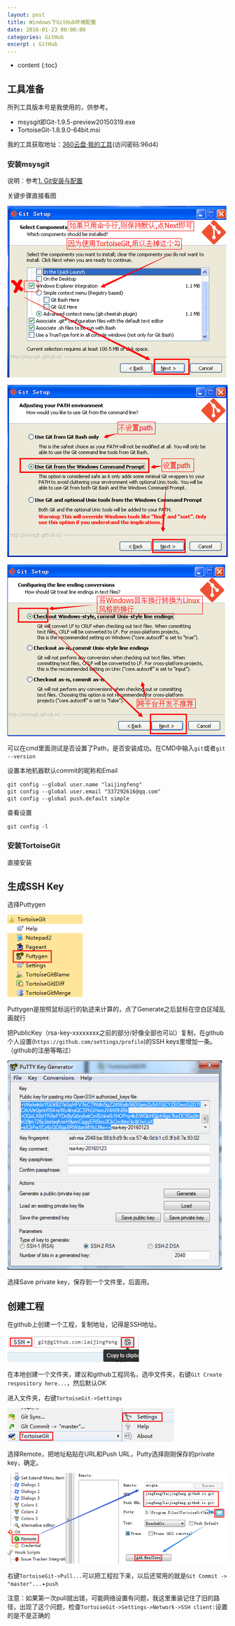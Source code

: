 ```yaml
---
layout: post
title: Windows下GitHub环境配置
date: 2016-01-23 00:00:00
categories: GitHub
excerpt : GitHub
---
```


* content
{:toc}

## 工具准备

所列工具版本号是我使用的，供参考。

- msysgit即Git-1.9.5-preview20150319.exe
- TortoiseGit-1.8.9.0-64bit.msi

我的工具获取地址：[360云盘·我的工具](https://yunpan.cn/crx4EiiNVFGRM)(访问密码:96d4)

### 安装msysgit

说明：参考[1. Git安装与配置](http://blog.csdn.net/renfufei/article/details/41647875)

关键步骤直接看图

![001](/assets/blog-images/2016-01/001.png)

![002](/assets/blog-images/2016-01/002.png)

![003](/assets/blog-images/2016-01/003.png)

可以在cmd里面测试是否设置了Path，是否安装成功。在CMD中输入`git`或者`git --version`

设置本地机器默认commit的昵称和Email

	git config --global user.name "laijingfeng"  
	git config --global user.email "337292616@qq.com"  
	git config --global push.default simple

查看设置

	git config -l

### 安装TortoiseGit

直接安装

## 生成SSH Key

选择Puttygen

![004](/assets/blog-images/2016-01/004.png)

Puttygen是按照鼠标运行的轨迹来计算的，点了Generate之后鼠标在空白区域乱画就行

把PublicKey（rsa-key-xxxxxxxx之前的部分/好像全部也可以）复制，在github个人设置(`https://github.com/settings/profile`)的SSH keys里增加一条。（github的注册等略过）

![005](/assets/blog-images/2016-01/005.png)

选择Save private key，保存到一个文件里，后面用。

## 创建工程

在github上创建一个工程，复制地址，记得是SSH地址。

![006](/assets/blog-images/2016-01/006.png)

在本地创建一个文件夹，建议和github工程同名，选中文件夹，右键`Git Create respository here...`，然后默认OK

进入文件夹，右键`TortoiseGit->Settings`

![007](/assets/blog-images/2016-01/007.png)

选择Remote，把地址粘贴在URL和Push URL，Putty选择刚刚保存的private key，确定。

![008](/assets/blog-images/2016-01/008.png)

右键`TortoiseGit->Pull...`可以把工程拉下来，以后还常用的就是`Git Commit -> "master"...`+`push`

注意：如果第一次pull就出错，可能网络设置有问题，我这里重装记住了旧的路径，出现了这个问题，检查`TortoiseGit->Settings->Network->SSH client:`设置的是不是正确的